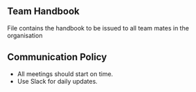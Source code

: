 ## Team Handbook
File contains the handbook to be issued to all team mates in the organisation
## Communication Policy  
- All meetings should start on time.  
- Use Slack for daily updates.  